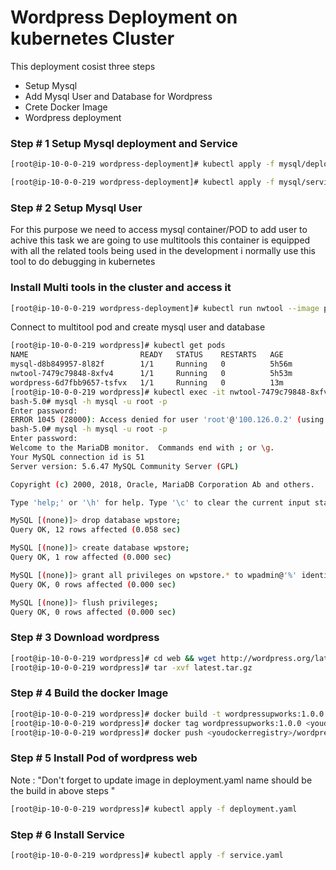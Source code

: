 # Wordpress Deployment on kubernetes Cluster 
This deployment cosist three steps 
- Setup Mysql 
- Add Mysql User and Database for Wordpress
- Crete Docker Image 
- Wordpress deployment 
### Step # 1 Setup Mysql deployment and Service 
```bash
[root@ip-10-0-0-219 wordpress-deployment]# kubectl apply -f mysql/deployment.yaml
```
```bash
[root@ip-10-0-0-219 wordpress-deployment]# kubectl apply -f mysql/service.yaml
```
### Step # 2 Setup Mysql User 
For this purpose we need to access mysql container/POD to add user to achive this task
we are going to use multitools this container is equipped with all the related tools being
used in the development i normally use this tool to do debugging in kubernetes

### Install Multi tools in the cluster and access it 
```bash
[root@ip-10-0-0-219 wordpress-deployment]# kubectl run nwtool --image praqma/network-multitool
```
Connect to multitool pod and create mysql user and database
```bash
[root@ip-10-0-0-219 wordpress]# kubectl get pods
NAME                         READY   STATUS    RESTARTS   AGE
mysql-d8b849957-8l82f        1/1     Running   0          5h56m
nwtool-7479c79848-8xfv4      1/1     Running   0          5h53m
wordpress-6d7fbb9657-tsfvx   1/1     Running   0          13m
[root@ip-10-0-0-219 wordpress]# kubectl exec -it nwtool-7479c79848-8xfv4 -- bash
bash-5.0# mysql -h mysql -u root -p
Enter password:
ERROR 1045 (28000): Access denied for user 'root'@'100.126.0.2' (using password: YES)
bash-5.0# mysql -h mysql -u root -p
Enter password:
Welcome to the MariaDB monitor.  Commands end with ; or \g.
Your MySQL connection id is 51
Server version: 5.6.47 MySQL Community Server (GPL)

Copyright (c) 2000, 2018, Oracle, MariaDB Corporation Ab and others.

Type 'help;' or '\h' for help. Type '\c' to clear the current input statement.

MySQL [(none)]> drop database wpstore;
Query OK, 12 rows affected (0.058 sec)

MySQL [(none)]> create database wpstore;
Query OK, 1 row affected (0.000 sec)

MySQL [(none)]> grant all privileges on wpstore.* to wpadmin@'%' identified by 'password';
Query OK, 0 rows affected (0.000 sec)

MySQL [(none)]> flush privileges;
Query OK, 0 rows affected (0.000 sec)
```
### Step # 3 Download wordpress
```bash
[root@ip-10-0-0-219 wordpress]# cd web && wget http://wordpress.org/latest.tar.gz
[root@ip-10-0-0-219 wordpress]# tar -xvf latest.tar.gz
```
### Step # 4 Build the docker Image
```bash
[root@ip-10-0-0-219 wordpress]# docker build -t wordpressupworks:1.0.0 .
[root@ip-10-0-0-219 wordpress]# docker tag wordpressupworks:1.0.0 <youdockerregistry>/wordpressupworks:1.0.0 
[root@ip-10-0-0-219 wordpress]# docker push <youdockerregistry>/wordpressupworks:1.0.0
``` 
### Step # 5 Install Pod of wordpress web
Note : "Don't forget to update image in deployment.yaml name should be the build in above steps "
```bash
[root@ip-10-0-0-219 wordpress]# kubectl apply -f deployment.yaml
```
### Step # 6 Install Service 
```bash 
[root@ip-10-0-0-219 wordpress]# kubectl apply -f service.yaml 
```

